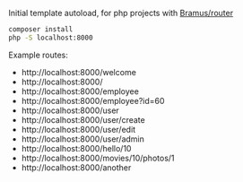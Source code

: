 Initial template autoload, for php projects with [Bramus/router](https://github.com/bramus/router)

```cmd
composer install
php -S localhost:8000
```

Example routes:
- http://localhost:8000/welcome  
- http://localhost:8000/  
- http://localhost:8000/employee  
- http://localhost:8000/employee?id=60  
- http://localhost:8000/user  
- http://localhost:8000/user/create  
- http://localhost:8000/user/edit  
- http://localhost:8000/user/admin  
- http://localhost:8000/hello/10  
- http://localhost:8000/movies/10/photos/1  
- http://localhost:8000/another  
